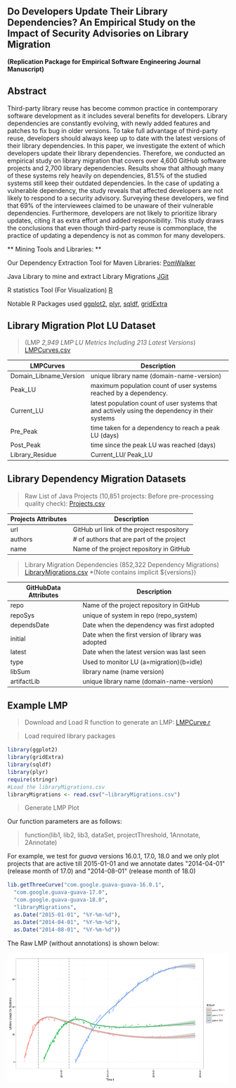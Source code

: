 Do Developers Update Their Library Dependencies? An Empirical Study on the Impact of Security Advisories on Library Migration
------

**(Replication Package for Empirical Software Engineering Journal Manuscript)**

## Abstract
Third-party library reuse has become common practice in contemporary software development as it includes several benefits for developers.
Library dependencies are constantly evolving, with newly added features and patches to fix bug in older versions.
To take full advantage of third-party reuse, developers should always keep up to date with the latest versions of their library dependencies.
In this paper, we investigate the extent of which developers update their library dependencies.
Therefore, we conducted an empirical study on library migration that covers over 4,600 GitHub software projects and 2,700 library dependencies.
Results show that although many of these systems rely heavily on dependencies, 81.5% of the studied systems still keep their outdated dependencies.
In the case of updating a vulnerable dependency, the study reveals that affected developers are not likely to respond to a security advisory.
Surveying these developers, we find that 69% of the interviewees claimed to be unaware of their vulnerable dependencies.
Furthermore, developers are not likely to prioritize library updates, citing it as extra effort and added responsibility.
This study draws the conclusions that even though third-party reuse is commonplace, the practice of updating a dependency is not as common for many developers.

** Mining Tools and Libraries: **

Our Dependency Extraction Tool for Maven Libraries: [PomWalker](https://github.com/raux/PomWalker)

Java Library to mine and extract Library Migrations
[JGit](http://www.eclipse.org/jgit/)

R statistics Tool (For Visualization) [R](https://www.r-project.org/)

Notable R Packages used [ggplot2](http://ggplot2.org/), [plyr](https://cran.r-project.org/web/packages/plyr/index.html),
[sqldf](https://cran.r-project.org/web/packages/sqldf/),
[gridExtra](https://cran.r-project.org/web/packages/gridExtra/gridExtra.pdf)

## Library Migration Plot LU Dataset

> (LMP _2,949 LMP LU Metrics Including 213 Latest Versions_)
[LMPCurves.csv](http://sel.ist.osaka-u.ac.jp/people/raula-k/librarymigrations/data/data/LU_metricsLMP.csv)

LMPCurves | Description
------------ | -------------
Domain_Libname_Version |  unique library name (domain-name-version)
Peak_LU | maximum population count of user systems reached by a dependency.
Current_LU | latest population count of user systems that and actively using the dependency in their systems
Pre_Peak|  time taken for a dependency to reach a peak LU (days)
Post_Peak | time since the peak LU was reached (days)
Library_Residue | Current_LU/ Peak_LU


## Library Dependency Migration Datasets

> Raw List of Java Projects (10,851 projects: Before pre-processing quality check):
[Projects.csv](http://sel.ist.osaka-u.ac.jp/people/raula-k/librarymigrations/data/data/Projects.csv)

Projects Attributes | Description
------------ | -------------
url | GitHub url link of the project respository
authors | # of authors that are part of the project
name | Name of the project repository in GitHub

> Library Migration Dependencies (852,322 Dependency Migrations)
[LibraryMigrations.csv](http://sel.ist.osaka-u.ac.jp/people/raula-k/librarymigrations/data/data/libraryMigrations.csv) *(Note contains implicit ${versions})

GitHubData Attributes | Description
------------ | -------------
repo | Name of the project repository in GitHub
repoSys | unique of system in repo (repo_system)
dependsDate | Date when the dependency was first adopted
initial | Date when the first version of library was adopted
latest | Date when the latest version was last seen
type | Used to monitor LU (a=migration)(b=idle)
libSum|  library name (name version)
artifactLib | unique library name (domain-name-version)

## Example LMP

> Download and Load R function to generate an LMP:
[LMPCurve.r](http://sel.ist.osaka-u.ac.jp/people/raula-k/librarymigrations/data/data/LMPCurve.r)

> Load required library packages
```R
library(ggplot2)
library(gridExtra)
library(sqldf)
library(plyr)
require(stringr)
#Load the libraryMigrations.csv
libraryMigrations <- read.csv("~libraryMigrations.csv")
```
> Generate LMP Plot

Our function parameters are as follows:

> function(lib1, lib2, lib3, dataSet, projectThreshold, 1Annotate, 2Annotate)

For example, we test for _guava_ versions 16.0.1, 17.0, 18.0 and we only plot projects that are active till 2015-01-01 and we annotate dates "2014-04-01" (release month of 17.0) and "2014-08-01" (release month of 18.0)

```R
lib.getThreeCurve("com.google.guava-guava-16.0.1",
  "com.google.guava-guava-17.0",
  "com.google.guava-guava-18.0",
  "libraryMigrations",
  as.Date("2015-01-01", "%Y-%m-%d"),
  as.Date("2014-04-01", "%Y-%m-%d"),
  as.Date("2014-08-01", "%Y-%m-%d"))
```
The Raw LMP (without annotations) is shown below:

![LMP Image](https://raw.githubusercontent.com/raux/Impact-of-Security-Advisories-on-Library-Migrations/master/images/sample.png)

